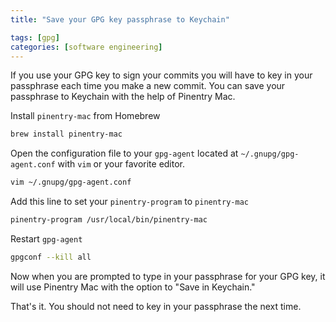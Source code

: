 ```yaml
---
title: "Save your GPG key passphrase to Keychain"

tags: [gpg]
categories: [software engineering]
---
```


If you use your GPG key to sign your commits you will have to key in your passphrase each time you make a new commit. You can save your passphrase to Keychain with the help of Pinentry Mac.

Install `pinentry-mac` from Homebrew

```sh
brew install pinentry-mac
```

Open the configuration file to your `gpg-agent` located at `~/.gnupg/gpg-agent.conf` with `vim` or your favorite editor. 

```sh
vim ~/.gnupg/gpg-agent.conf
```

Add this line to set your `pinentry-program` to `pinentry-mac`

```sh
pinentry-program /usr/local/bin/pinentry-mac
```

Restart `gpg-agent`

```sh
gpgconf --kill all
```

Now when you are prompted to type in your passphrase for your GPG key, it will use Pinentry Mac with the option to "Save in Keychain."

That's it. You should not need to key in your passphrase the next time.
